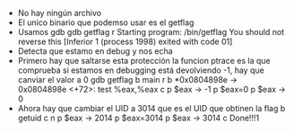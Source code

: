 - No hay ningún archivo
- El uníco binario que podemso usar es el getflag
- Usamos gdb
    gdb getflag
    r
    Starting program: /bin/getflag
    You should not reverse this
    [Inferior 1 (process 1998) exited with code 01]
- Detecta que estamo en debug y nos echa
- Primero hay que saltarse esta protección
   la funcion ptrace es la que comprueba si estamos en debugging
   está devolviendo -1, hay que canviar el valor a 0
   gdb getflag
   b main
   r
   b *0x0804898e ->    0x0804898e <+72>:	test   %eax,%eax
   c
   p $eax -> -1
   p $eax=0
   p $eax -> 0
- Ahora hay que cambiar el UID a 3014 que es el UID que obtinen la flag
    b getuid
    c
    n
    p $eax -> 2014
    p $eax=3014
    p $eax -> 3014
    c
    Done!!!1

